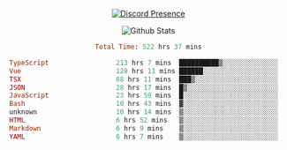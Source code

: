 <!DOCTYPE html>
<body>
<div align="center">

  [![Discord Presence](https://lanyard.cnrad.dev/api/576097150359044106)](https://discord.com/users/576097150359044106)
  
  ![Github Stats](https://github-readme-stats.vercel.app/api?username=verycrunchy&show_icons=true&theme=radical)

<!--START_SECTION:waka-->

```ruby
Total Time: 522 hrs 37 mins

TypeScript                 213 hrs 7 mins  ██████████▒░░░░░░░░░░░░░░   40.79 %
Vue                        128 hrs 11 mins ██████░░░░░░░░░░░░░░░░░░░   24.53 %
TSX                        68 hrs 11 mins  ███▒░░░░░░░░░░░░░░░░░░░░░   13.05 %
JSON                       28 hrs 17 mins  █▒░░░░░░░░░░░░░░░░░░░░░░░   05.41 %
JavaScript                 23 hrs 59 mins  █░░░░░░░░░░░░░░░░░░░░░░░░   04.59 %
Bash                       10 hrs 43 mins  ▓░░░░░░░░░░░░░░░░░░░░░░░░   02.05 %
unknown                    10 hrs 14 mins  ▒░░░░░░░░░░░░░░░░░░░░░░░░   01.96 %
HTML                       6 hrs 52 mins   ▒░░░░░░░░░░░░░░░░░░░░░░░░   01.31 %
Markdown                   6 hrs 9 mins    ▒░░░░░░░░░░░░░░░░░░░░░░░░   01.18 %
YAML                       6 hrs 7 mins    ▒░░░░░░░░░░░░░░░░░░░░░░░░   01.17 %
```

<!--END_SECTION:waka-->
</div>
</body>
</html>

